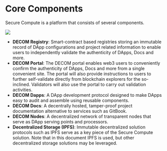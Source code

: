 # Core Components

Secure Compute is a platform that consists of several components.

![](../../../.gitbook/assets/core\_components.jpg)

* **DECOM Registry**: Smart-contract based registries storing an immutable record of DApp configurations and project related information to enable users to independently validate the authenticity of DApps, Docs and more.
* **DECOM Portal**: The DECOM portal enables web3 users to conveniently confirm the authenticity of DApps, Docs and more from a single convenient site. The portal will also provide instructions to users to further self-validate directly from blockchain explorers for the so-inclined. Validators will also use the portal to carry out validation activities.
* **DECOM Dapps**: A DApp development protocol designed to make DApps easy to audit and assemble using reusable components.
* **DECOM Docs**: A decentrally hosted, tamper-proof project documentation alternative to services such as GitBook.
* **DECOM Nodes**: A decentralized network of transparent nodes that serve as DApp serving points and processors.
* **Decentralized Storage (IPFS)**: Immutable decentralized solution protocols such as IPFS serve as a key piece of the Secure Compute solution. Note that in this document IPFS is used, but other decentralized storage solutions may be leveraged.
